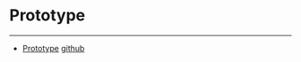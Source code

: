 
# Prototype

----

* [Prototype](http://www.prototypejs.org/) [github](http://github.com/sstephenson/prototype)

